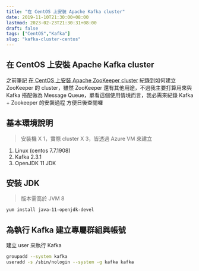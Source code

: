 ```yaml
---
title: "在 CentOS 上安裝 Apache Kafka cluster"
date: 2019-11-10T21:30:00+08:00
lastmod: 2023-02-23T21:30:31+08:00
draft: false
tags: ["CentOS","Kafka"]
slug: "kafka-cluster-centos"
---
```


## 在 CentOS 上安裝 Apache Kafka cluster

之前筆記 [在 CentOS 上安裝 Apache ZooKeeper cluster](/zookeeper-cluster-centos) 紀錄到如何建立 ZooKeeper 的 cluster，雖然 ZooKeeper 還有其他用途，不過我主要打算用來與 Kafka 搭配做為 Message Queue，單看這個使用情境而言，我必需來紀錄 Kafka + Zookeeper 的安裝過程  方便日後查閱囉

## 基本環境說明

> 安裝機 X 1，實際 cluster X 3，皆透過 Azure VM 來建立

1. Linux (centos 7.7.1908)
2. Kafka 2.3.1
3. OpenJDK 11 JDK

## 安裝 JDK

> 版本需高於 JVM 8

```bash
yum install java-11-openjdk-devel
```

## 為執行 Kafka 建立專屬群組與帳號

建立 user 來執行 Kafka

```bash
groupadd --system kafka
useradd -s /sbin/nologin --system -g kafka kafka
```

<!-- 1. 建立 `kafka` 使用者

    > `-m` 會連帶建立 `home` 目錄： `/home/kafka`

    ```bash
    useradd kafka -m
    ```

2. 設定預設執行 shell 的程式

    ```bash
    usermod --shell /bin/bash kafka
    ```

3. 設定密碼 (optional)

    ```bash
    passwd kafka
    ```

4. 讓 user `kafka` 有 `sudo` 權限

    ```bash
    usermod -aG wheel kafka
    ```

## 下載並解壓 Kafka

1. 建立下載用資料夾

    ```bash
    mkdir /home/kafka/Downloads
    ```

2. 下載 Kafka

    > 版本資訊請參考 [https://kafka.apache.org/downloads](https://kafka.apache.org/downloads)

    ```bash
    curl http://apache.stu.edu.tw/kafka/2.3.1/kafka_2.11-2.3.1.tgz -o /home/kafka/Downloads/kafka.tgz
    ```

3. 解壓縮

    ```bash
    cd /home/kafka && tar -xvzf Downloads/kafka.tgz --strip 1
    ```

4. Zookeeper 啟動設定

    - 建立啟動文件

        ```bash
        vi /etc/systemd/system/zookeeper.service
        ```

    - 啟動文件內容

        ```txt
        [Unit]
        Requires=network.target remote-fs.target
        After=network.target remote-fs.target

        [Service]
        Type=simple
        User=kafka
        ExecStart=/home/kafka/bin/zookeeper-server-start.sh /home/kafka/config/zookeeper.properties
        ExecStop=/home/kafka/bin/zookeeper-server-stop.sh
        Restart=on-abnormal

        [Install]
        WantedBy=multi-user.target
        ```

5. Kafka 啟動設定

    - 建立啟動文件

        ```bash
        vi /etc/systemd/system/kafka.service
        ```

    - 啟動文件內容

        ```txt
        [Unit]
        Requires=zookeeper.service
        After=zookeeper.service

        [Service]
        Type=simple
        User=kafka
        ExecStart=/bin/sh -c '/home/kafka/bin/kafka-server-start.sh /home/kafka/config/server.properties > /home/kafka/kafka.log 2>&1'
        ExecStop=/home/kafka/bin/kafka-server-stop.sh
        Restart=on-abnormal

        [Install]
        WantedBy=multi-user.target
        ```

6. Cluster 設定

    > 如果只需要 single node instance，可以略過這個步驟

    - Zookeeper

        > 依實際 node 來做調整

        - 調整設定

            > 位置在 `/home/kafka/config/zookeeper.properties`

            ```bash
            echo initLimit=10 >> /home/kafka/config/zookeeper.properties
            echo syncLimit=5 >> /home/kafka/config/zookeeper.properties
            echo server.1=node1:2888:3888 >> /home/kafka/config/zookeeper.properties
            echo server.2=node2:2888:3888 >> /home/kafka/config/zookeeper.properties
            echo server.3=node3:2888:3888 >> /home/kafka/config/zookeeper.properties
            ```

        - 加入 `myid` 設定  

            > 位置請參照 `/home/kafka/config/zookeeper.properties` 的 `dataDir` 設定值，每個 node 的 myid 值需要唯一

            ```bash
            echo 1 >> /tmp/zookeeper/myid
            ```

    - Kafka

        > 位置在 `/home/kafka/config/server.properties`，每個 node 都必需執行

        - 修改 `broker.id` 讓不同的 kafka instance 可以做出區隔，每個 node 的 broker.id 值需要唯一

            ```bash
            sed -i 's/broker.id=0/broker.id=1/g' /home/kafka/config/server.properties
            ```

        - 修改 `zookeeper.connect` ，連線至 Zookeeper cluster 的位置

            ```bash
            sed -i 's/zookeeper.connect=localhost:2181/zookeeper.connect=node1:2181,node2:2181,node3:2181/g' /home/kafka/config/server.properties
            ```

## 啟動 Kafka

1. 啟動 Kafka 服務

    ```bash
    systemctl start kafka
    ```

2. 將 Kafka 設為隨開機啟動

    ```bash
    systemctl enable kafka
    ```

## 心得

有了上次安裝 ZooKeeper cluster 的經驗後，這次安裝 Kafka cluster 感覺比較上手些，不過安裝後重新看了一次步驟還是覺得相當麻煩，預計改天紀錄將上述各個步驟透過單一 shell script 來完成安裝，想必會方便許多

## 參考資訊

1. [在 CentOS 上安裝 Apache ZooKeeper cluster](/zookeeper-cluster-centos)
2. [How To Install Apache Kafka on CentOS 7](https://www.digitalocean.com/community/tutorials/how-to-install-apache-kafka-on-centos-7)
